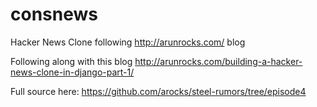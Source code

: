 # consnews
Hacker News Clone following http://arunrocks.com/ blog

Following along with this blog http://arunrocks.com/building-a-hacker-news-clone-in-django-part-1/

Full source here: https://github.com/arocks/steel-rumors/tree/episode4
